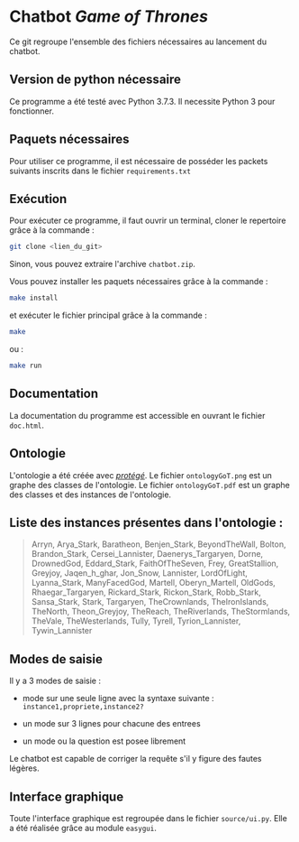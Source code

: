 Chatbot *Game of Thrones*
=========================

Ce git regroupe l'ensemble des fichiers nécessaires au lancement du chatbot.

Version de python nécessaire
----------------------------

Ce programme a été testé avec Python 3.7.3. Il necessite Python 3 pour fonctionner.

Paquets nécessaires
-------------------

Pour utiliser ce programme, il est nécessaire de posséder les packets suivants inscrits dans le fichier `requirements.txt`


Exécution
---------

Pour exécuter ce programme, il faut ouvrir un terminal, cloner le repertoire grâce à la commande :
```sh
git clone <lien_du_git>
```
Sinon, vous pouvez extraire l'archive `chatbot.zip`.

Vous pouvez installer les paquets nécessaires grâce à la commande :
```sh
make install
```
et exécuter le fichier principal grâce à la commande :
```sh
make
```
ou :
```sh
make run
```

Documentation
-------------

La documentation du programme est accessible en ouvrant le fichier `doc.html`.

Ontologie
---------

L'ontologie a été créée avec [*protégé*](https://protege.stanford.edu/). Le fichier `ontologyGoT.png` est un graphe des classes de l'ontologie. Le fichier `ontologyGoT.pdf` est un graphe des classes et des instances de l'ontologie.

Liste des instances présentes dans l'ontologie :
------------------------------------------------

>Arryn, Arya_Stark, Baratheon, Benjen_Stark, BeyondTheWall, Bolton, Brandon_Stark, Cersei_Lannister, Daenerys_Targaryen, Dorne, DrownedGod, Eddard_Stark, FaithOfTheSeven, Frey, GreatStallion, Greyjoy, Jaqen_h_ghar, Jon_Snow, Lannister, LordOfLight, Lyanna_Stark, ManyFacedGod, Martell, Oberyn_Martell, OldGods, Rhaegar_Targaryen, Rickard_Stark, Rickon_Stark, Robb_Stark, Sansa_Stark, Stark, Targaryen, TheCrownlands, TheIronIslands, TheNorth, Theon_Greyjoy, TheReach, TheRiverlands, TheStormlands, TheVale, TheWesterlands, Tully, Tyrell, Tyrion_Lannister, Tywin_Lannister

Modes de saisie
---------------

Il y a 3 modes de saisie :
- mode sur une seule ligne avec la syntaxe suivante :
`instance1,propriete,instance2?`

- un mode sur 3 lignes pour chacune des entrees

- un mode ou la question est posee librement

Le chatbot est capable de corriger la requête s'il y figure des fautes légères.

Interface graphique
-------------------

Toute l'interface graphique est regroupée dans le fichier `source/ui.py`. Elle a
été réalisée grâce au module `easygui`.
